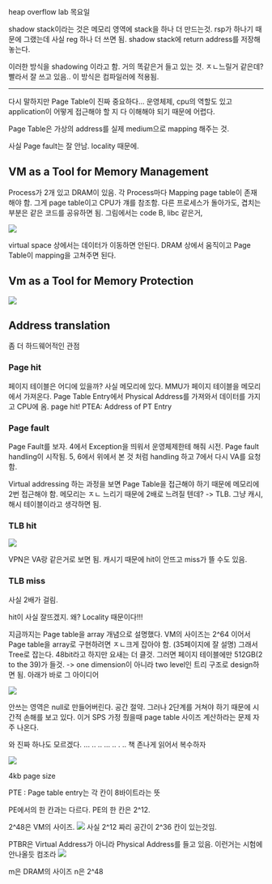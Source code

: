 heap overflow lab 목요일

shadow stack이라는 것은 메모리 영역에 stack을 하나 더 만드는것.
rsp가 하나기 때문에 그랬는데 사실 reg 하나 더 쓰면 됨.
shadow stack에 return address를 저장해놓는다. 

이러한 방식을 shadowing 이라고 함. 거의 똑같은거 들고 있는 것.
ㅈㄴ느릴거 같은데? 빨라서 잘 쓰고 있음..
이 방식은 컴파일러에 적용됨.

---

다시 말하지만 Page Table이 진짜 중요하다...
운영체제, cpu의 역할도 있고 application이 어떻게 접근해야 할 지 다 이해해야 되기 때문에 어렵다.

Page Table은 가상의 address를 실제 medium으로 mapping 해주는 것.

사실 Page fault는 잘 안남. locality 때문에.

## VM as a Tool for Memory Management
Process가 2개 있고 DRAM이 있음.
각 Process마다 Mapping page table이 존재해야 함. 그게 page table이고 CPU가 걔를 참조함.
다른 프로세스가 돌아가도, 겹치는 부분은 같은 코드를 공유하면 됨.
그림에서는 code B, libc 같은거,

![](https://i.imgur.com/w3qe24k.png)

virtual space 상에서는 데이터가 이동하면 안된다. DRAM 상에서 움직이고 Page Table이 mapping을 고쳐주면 된다.

## Vm as a Tool for Memory Protection
![](https://i.imgur.com/Y8zFOYu.png)


## Address translation
좀 더 하드웨어적인 관점
### Page hit
페이지 테이블은 어디에 있을까? 사실 메모리에 있다. MMU가 페이지 테이블을 메모리에서 가져온다. Page Table Entry에서 Physical Address를 가져와서 데이터를 가지고 CPU에 옴. page hit!
PTEA: Address of PT Entry
### Page fault
Page Fault를 보자. 
4에서 Exception을 띄워서 운영체제한테 해줘 시전. Page fault handling이 시작됨.
5, 6에서 위에서 본 것 처럼 handling 하고
7에서 다시 VA를 요청함.

Virtual addressing 하는 과정을 보면 Page Table을 접근해야 하기 때문에 메모리에 2번 접근해야 함. 메모리는 ㅈㄴ 느리기 때문에 2배로 느려질 텐데?
-> TLB. 그냥 캐시, 해시 테이블이라고 생각하면 됨.

### TLB hit
![](https://i.imgur.com/JLAqj72.png)

VPN은 VA랑 같은거로 보면 됨.
캐시기 때문에 hit이 안뜨고 miss가 뜰 수도 있음.
### TLB miss
사실 2배가 걸림.

hit이 사실 잘뜨겠지. 왜? Locality 때문이다!!!

지금까지는 Page table을 array 개념으로 설명했다. VM의 사이즈는 2^64 이어서 Page table을 array로 구현하려면 ㅈㄴ크게 잡아야 함. (35페이지에 잘 설명)
그래서 Tree로 잡는다.
48bit라고 하지만 요새는 더 클것.
그러면 페이지 테이블에만 512GB(2 to the 39)가 들것.
-> one dimension이 아니라 two level인 트리 구조로 design하면 됨.
아래가 바로 그 아이디어

![](https://i.imgur.com/ajpfEje.png)

안쓰는 영역은 null로 만들어버린다. 공간 절약.
그러나 2단계를 거쳐야 하기 때문에 시간적 손해를 보고 있다.
이거 SPS 가정 줬을때 page table 사이즈 계산하라는 문제 자주 나온다.

와 진짜 하나도 모르겠다. ... ..  .. ... .. . .. 
책 존나게 읽어서 복수하자

![](https://i.imgur.com/HBUgK0C.png)

4kb page size

PTE : Page table entry는 각 칸이 8바이트라는 뜻

PE에서의 한 칸과는 다르다. PE의 한 칸은 2^12.

2^48은 VM의 사이즈.
![](https://i.imgur.com/A6kvTIc.png)
사실 2^12 짜리 공간이 2^36 칸이 있는것임.

PTBR은 Virtual Address가 아니라 Physical Address를 들고 있음. 이런거는 시험에 안나올듯 컴조라
![](https://i.imgur.com/kNb8TDf.png)

m은 DRAM의 사이즈
n은 2^48

